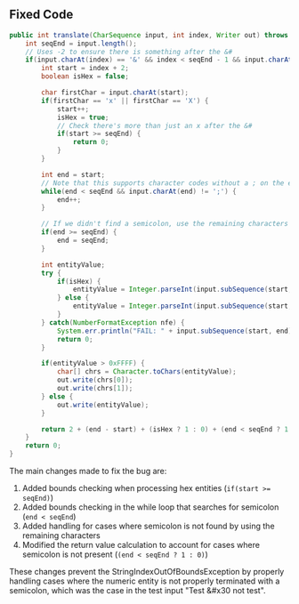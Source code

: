 ## Fixed Code
```java
public int translate(CharSequence input, int index, Writer out) throws IOException {
    int seqEnd = input.length();
    // Uses -2 to ensure there is something after the &#
    if(input.charAt(index) == '&' && index < seqEnd - 1 && input.charAt(index + 1) == '#') {
        int start = index + 2;
        boolean isHex = false;

        char firstChar = input.charAt(start);
        if(firstChar == 'x' || firstChar == 'X') {
            start++;
            isHex = true;
            // Check there's more than just an x after the &#
            if(start >= seqEnd) {
                return 0;
            }
        }

        int end = start;
        // Note that this supports character codes without a ; on the end
        while(end < seqEnd && input.charAt(end) != ';') {
            end++;
        }

        // If we didn't find a semicolon, use the remaining characters
        if(end >= seqEnd) {
            end = seqEnd;
        }

        int entityValue;
        try {
            if(isHex) {
                entityValue = Integer.parseInt(input.subSequence(start, end).toString(), 16);
            } else {
                entityValue = Integer.parseInt(input.subSequence(start, end).toString(), 10);
            }
        } catch(NumberFormatException nfe) {
            System.err.println("FAIL: " + input.subSequence(start, end) + "[" + start +"]["+ end +"]");
            return 0;
        }

        if(entityValue > 0xFFFF) {
            char[] chrs = Character.toChars(entityValue);
            out.write(chrs[0]);
            out.write(chrs[1]);
        } else {
            out.write(entityValue);
        }

        return 2 + (end - start) + (isHex ? 1 : 0) + (end < seqEnd ? 1 : 0);
    }
    return 0;
}
```

The main changes made to fix the bug are:
1. Added bounds checking when processing hex entities (`if(start >= seqEnd)`)
2. Added bounds checking in the while loop that searches for semicolon (`end < seqEnd`)
3. Added handling for cases where semicolon is not found by using the remaining characters
4. Modified the return value calculation to account for cases where semicolon is not present (`(end < seqEnd ? 1 : 0)`)

These changes prevent the StringIndexOutOfBoundsException by properly handling cases where the numeric entity is not properly terminated with a semicolon, which was the case in the test input "Test &#x30 not test".